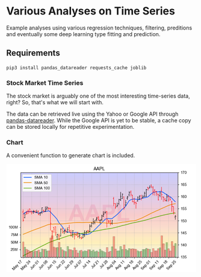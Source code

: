 Various Analyses on Time Series
===

Example analyses using various regression techniques, filtering, preditions and eventually some deep learning type fitting and prediction.


## Requirements

```shell
pip3 install pandas_datareader requests_cache joblib
```

### Stock Market Time Series

The stock market is arguably one of the most interesting time-series data, right? So, that's what we will start with.

The data can be retrieved live using the Yahoo or Google API through [pandas-datareader]. While the Google API is yet to be stable, a cache copy can be stored locally for repetitive experimentation.

### Chart

A convenient function to generate chart is included.

![chart](images/AAPL.png)

[pandas-datareader]:https://pandas-datareader.readthedocs.io/en/latest/
